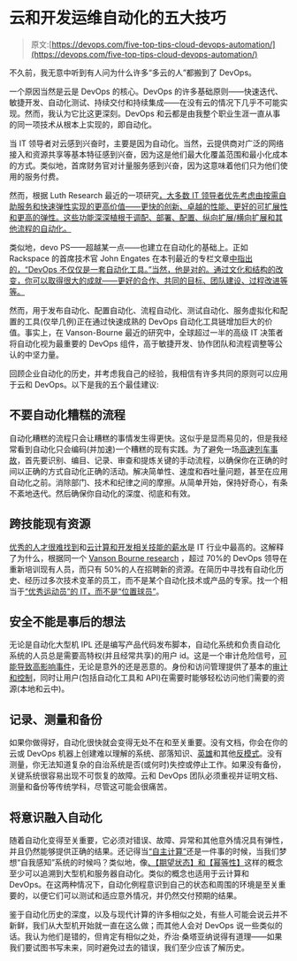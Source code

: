 # 云和开发运维自动化的五大技巧

> 原文:[https://devops.com/five-top-tips-cloud-devops-automation/](https://devops.com/five-top-tips-cloud-devops-automation/)

不久前，我无意中听到有人问为什么许多“多云的人”都搬到了 DevOps。

一个原因当然是云是 DevOps 的核心。DevOps 的许多基础原则——快速迭代、敏捷开发、自动化测试、持续交付和持续集成——在没有云的情况下几乎不可能实现。然而，我认为它比这更深刻。DevOps 和云都是由我整个职业生涯一直从事的同一项技术从根本上实现的，即自动化。

当 IT 领导者对云感到兴奋时，主要是因为自动化。当然，云提供商对广泛的网络接入和资源共享等基本特征感到兴奋，因为这是他们最大化覆盖范围和最小化成本的方式。类似地，首席财务官对计量服务感到兴奋，因为这意味着他们只为他们使用的服务付费。

然而，根据 Luth Research 最近的一项研究[，大多数 IT 领导者优先考虑由按需自助服务和快速弹性实现的更高价值——更快的创新、卓越的性能、更好的可扩展性和更高的弹性。这些功能深深植根于调配、部署、配置、纵向扩展/横向扩展和其他流程的自动化。](https://www.ca.com/us/register/forms/collateral/techinsights-report-cloud-succeeds-now-what.aspx)

类似地，devo PS——超越某一点——也建立在自动化的基础上。正如 Rackspace 的首席技术官 John Engates 在本刊最近的专栏文章[中指出的，“DevOps 不仅仅是一套自动化工具。”当然，他是对的。通过文化和结构的改变，你可以取得很大的成就——更好的合作、共同的目标、团队建设、过程改进等等。](http://www.informationweek.com/strategic-cio/executive-insights-and-innovation/devops-its-only-chance-of-keeping-up/d/d-id/1127845)

然而，用于发布自动化、配置自动化、流程自动化、测试自动化、服务虚拟化和配置的工具(仅举几例)正在通过快速成熟的 DevOps 自动化工具链增加巨大的价值。事实上，在 Vanson-Bourne 最近的研究中，全球超过一半的高级 IT 决策者将自动化视为最重要的 DevOps 组件，高于敏捷开发、协作团队和流程调整等公认的中坚力量。

回顾企业自动化的历史，并考虑我自己的经验，我相信有许多共同的原则可以应用于云和 DevOps。以下是我的五个最佳建议:

## 不要自动化糟糕的流程

自动化糟糕的流程只会让糟糕的事情发生得更快。这似乎是显而易见的，但是我经常看到自动化只会编码(并加速)一个糟糕的现有实践。为了避免一场[高速列车事故](https://en.wikipedia.org/wiki/2010_Flash_Crash)，首先要识别、编目、记录、审查和提炼关键的手动流程，以确保你在正确的时间以正确的方式自动化正确的活动。解决简单性、速度和吞吐量问题，甚至在应用自动化之前。消除部门、技术和纪律之间的摩擦。从简单开始，保持好奇心，有条不紊地迭代。然后确保你自动化的深度、彻底和有效。

## 跨技能现有资源

[优秀的人才很难找到](http://www.ca.com/us/news/press-releases/na/2013/ca-technologies-top-5-it-predictions-for-2014.aspx)和[云计算和开发相关技能的薪水](http://techhub.dice.com/2014-Dice-SalarySurvey-Landing.html)是 IT 行业中最高的。这解释了为什么，根据同一个 [Vanson Bourne research](https://www.ca.com/us/register/forms/collateral/techinsights-research-what-smart-businesses-know-about-devops.aspx) ，超过 70%的 DevOps 领导在重新培训现有人员，而只有 50%的人在招聘新的资源。在简历中寻找有自动化历史、经历过多次技术变革的员工，而不是某个自动化技术或产品的专家。找一个相当于[“优秀运动员”的 IT，而不是“位置球员”](https://enterprisersproject.com/article/skills-gap-hire-flexible-athletes-not-single-position-players)。

## 安全不能是事后的想法

无论是自动化大型机 IPL 还是编写产品代码发布脚本，自动化系统和负责自动化系统的人员总是需要高特权(并且经常共享)的用户 id。这是一个审计危险信号，[可能导致高影响事件](https://aws.amazon.com/message/680587/)，无论是意外的还是恶意的。身份和访问管理提供了基本的[审计和控制](https://en.wikipedia.org/wiki/Information_technology_audit)，同时让用户(包括自动化工具和 API)在需要时能够轻松访问他们需要的资源(本地和云中)。

## 记录、测量和备份

如果你做得好，自动化很快就会变得无处不在和至关重要。没有文档，你会在你的云或 DevOps 机器上创建难以理解的系统、部落知识、[英雄](http://www.infoq.com/articles/scalability-worst-practices)和其他[反模式](http://blog.devopsguys.com/2013/02/20/twelve-devops-anti-patterns/)。没有测量，你无法知道复杂的自治系统是否(或何时)失控或停止工作。如果没有备份，关键系统很容易出现不可恢复的故障。云和 DevOps 团队必须重视并证明文档、测量和备份等传统学科，尽管这可能会很痛苦。

## 将意识融入自动化

随着自动化变得至关重要，它必须对错误、故障、异常和其他意外情况具有弹性，并且仍然能够提供正确的结果。还记得当[“自主计算”](https://en.wikipedia.org/wiki/Autonomic_computing)还是一件事的时候，当我们梦想“自我感知”系统的时候吗？类似地，像[、【期望状态】和【幂等性】](https://blogs.msdn.com/b/powershell/archive/2013/11/01/configuration-in-a-devops-world-windows-powershell-desired-state-configuration.aspx)这样的概念至少可以追溯到大型机和服务器自动化。类似的概念也适用于云计算和 DevOps。在这两种情况下，自动化例程意识到自己的状态和周围的环境是至关重要的，以便它们可以测试和适应意外情况，并仍然交付预期的结果。

鉴于自动化历史的深度，以及与现代计算的许多相似之处，有些人可能会说云并不新鲜，我们从大型机开始就一直在这么做；而其他人会对 DevOps 说一些类似的话。我认为他们是错的，但肯定有相似之处，乔治·桑塔亚纳说得有道理——如果我们要试图书写未来，同时避免过去的错误，我们至少应该了解历史。